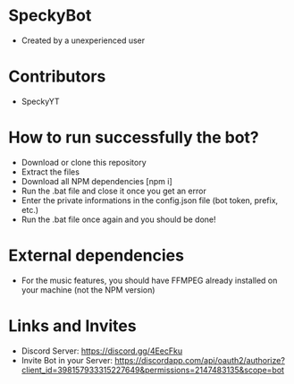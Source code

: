 # SpeckyBot
 
- Created by a unexperienced user

# Contributors

- SpeckyYT

# How to run successfully the bot?

- Download or clone this repository
- Extract the files
- Download all NPM dependencies [npm i]
- Run the .bat file and close it once you get an error
- Enter the private informations in the config.json file (bot token, prefix, etc.)
- Run the .bat file once again and you should be done!

# External dependencies

- For the music features, you should have FFMPEG already installed on your machine (not the NPM version)

# Links and Invites

- Discord Server: https://discord.gg/4EecFku
- Invite Bot in your Server: https://discordapp.com/api/oauth2/authorize?client_id=398157933315227649&permissions=2147483135&scope=bot
